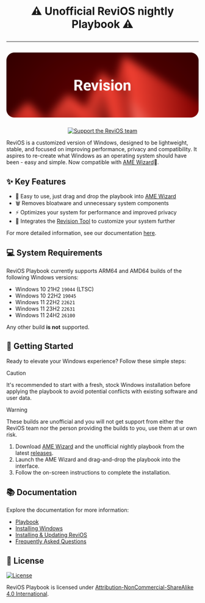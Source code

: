 <h1 align="center">

⚠️ Unofficial ReviOS nightly Playbook ⚠️

---

<img src="images/github-banner.png" alt="image" width="900">

</h1>

<div align="center">

[![Support the ReviOS team](https://img.shields.io/badge/Buy%20Me%20a%20Coffee-Donate-orange?logo=buy-me-a-coffee)](https://www.buymeacoffee.com/meetrevision)

</div>

ReviOS is a customized version of Windows, designed to be lightweight, stable, and focused on improving performance, privacy and compatibility. It aspires to re-create what Windows as an operating system should have been - easy and simple. Now compatible with [AME Wizard](https://ameliorated.io)🧙.

## ✨ Key Features

- 🎯 Easy to use, just drag and drop the playbook into [AME Wizard](https://ameliorated.io)
- 🗑 Removes bloatware and unnecessary system components
- ⚡ Optimizes your system for performance and improved privacy
- 🔧 Integrates the [Revision Tool](https://github.com/meetrevision/revision-tool) to customize your system further

For more detailed information, see our documentation [here](https://www.revi.cc/docs/faq/before/features).

## 💻 System Requirements

ReviOS Playbook currently supports ARM64 and AMD64 builds of the following Windows versions:

- Windows 10 21H2 `19044` (LTSC)
- Windows 10 22H2 `19045`
- Windows 11 22H2 `22621`
- Windows 11 23H2 `22631`
- Windows 11 24H2 `26100`

Any other build **is not** supported.

## 🚀 Getting Started

Ready to elevate your Windows experience? Follow these simple steps:

> [!CAUTION]
> It's recommended to start with a fresh, stock Windows installation before applying the playbook to avoid potential conflicts with existing software and user data.

> [!WARNING]
> These builds are unofficial and you will not get support from either the ReviOS team nor the person providing the builds to you, use them at ur own risk.

1. Download [AME Wizard](https://ameliorated.io) and the unofficial nightly playbook from the latest [releases](https://github.com/Lyceris-chan/ReviOS_playbook_nightly_insider).
2. Launch the AME Wizard and drag-and-drop the playbook into the interface.
3. Follow the on-screen instructions to complete the installation.

## 📚 Documentation

Explore the documentation for more information:

- [Playbook](https://www.revi.cc/docs/playbook/general)
- [Installing Windows](https://www.revi.cc/docs/playbook/installwindows)
- [Installing & Updating ReviOS](https://www.revi.cc/docs/playbook/install)
- [Frequently Asked Questions](https://www.revi.cc/docs/faq)

## 📝 License

[![License](https://img.shields.io/static/v1?label=LICENSE&message=CC%20BY-NC-SA&logo=creativecommons)](https://creativecommons.org/licenses/by-nc-sa/4.0/)

ReviOS Playbook is licensed under [Attribution-NonCommercial-ShareAlike 4.0 International](https://creativecommons.org/licenses/by-nc-sa/4.0/).